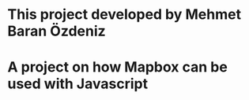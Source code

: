 # This project developed by Mehmet Baran Özdeniz

# A project on how Mapbox can be used with Javascript